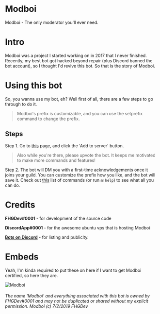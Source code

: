 # Modboi
  Modboi - The only moderator you'll ever need.

# Intro

Modboi was a project I started working on in 2017 that I never finished.
Recently, my best bot got hacked beyond repair (plus Discord banned the bot account), so I thought I'd revive this bot.
So that is the story of Modboi.

# Using this bot
So, you wanna use my bot, eh? Well first of all, there are a few steps to go through to do it.
> Modboi's prefix is customizable, and you can use the setprefix command to change the prefix.

## Steps

Step 1.
Go to [this](https://bots.ondiscord.xyz/bots/572092327460601859 "Modboi") page, and click the 'Add to server' button.
> Also while you're there, please upvote the bot. It keeps me motivated to make more commands and features!

Step 2.
The bot will DM you with a first-time acknowledgements once it joins your guild.
You can customize the prefix how you like, and the bot will save it.
Check out [this](https://modboi.js.org/docs/command_list) list of commands (or run `m!help`) to see what all you can do.

# Credits
**FHGDev#0001** - for development of the source code  

**DiscordApp#0001** - for the awesome ubuntu vps that is hosting Modboi  

[**Bots on Discord**](https://bots.ondiscord.xyz) - for listing and publicity.  



# Embeds
Yeah, I'm kinda required to put these on here if I want to get Modboi certified, so here they are.  

[![Modboi](https://bots.ondiscord.xyz/bots/572092327460601859/embed?theme=dark&showGuilds=true)](https://bots.ondiscord.xyz/bots/572092327460601859)  

###### The name 'Modboi' and everything associated with this bot is owned by FHGDev#0001 and may not be duplicated or shared without my explicit permission. Modboi (c) 7/2/2019 FHGDev
